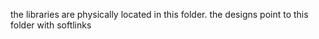 the libraries are physically located in this folder. the designs point to this folder with softlinks
